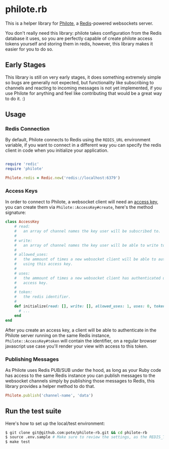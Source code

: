 # philote.rb

This is a helper library for [Philote](https://github.com/13Floor/philote), a [Redis](http://redis.io)-powered websockets server.

You don't really need this library: philote takes configuration from the Redis database it uses, so you are perfectly capable of create philote access tokens yourself and storing them in redis, however, this library makes it easier for you to do so.

## Early Stages

This library is still on very early stages, it does something extremely simple so bugs are generally not expected, but functionality like subscribing to channels and reacting to incoming messages is not yet implemented, if you use Philote for anything and feel like contributing that would be a great way to do it. :)


## Usage

### Redis Connection

By default, Philote connects to Redis using the `REDIS_URL` environment variable, if you want to connect in a different way you can specify the redis client in code when you initialize your application.

```ruby

require 'redic'
require 'philote'

Philote.redis = Redic.new('redis://localhost:6379')
```

### Access Keys

In order to connect to Philote, a websocket client will need an [access key](https://github.com/pote/philote#access-keys), you can create them via `Philote::AccessKey#create`, here's the method signature:

```ruby
class AccessKey
    # read:
    #   an array of channel names the key user will be subscribed to.
    #
    # write:
    #   an array of channel names the key user will be able to write to.
    #
    # allowed_uses:
    #   the ammount of times a new websocket client will be able to authenticate
    #   using this access key.
    #
    # uses:
    #   the ammount of times a new websocket client has authenticated using this
    #   access key.
    #
    # token:
    #   the redis identifier.
    #
    def initialize(read: [], write: [], allowed_uses: 1, uses: 0, token: nil)
      # ...
    end
end
```

After you create an access key, a client will be able to authenticate in the Philote server running on the same Redis instance, `Philote::AccessKey#token` will contain the identifier, on a regular browser javascript use case you'll render your view with access to this token.

### Publishing Messages

As Philote uses Redis PUB/SUB under the hood, as long as your Ruby code has access to the same Redis instance you can publish messages to the websocket channels simply by publishing those messages to Redis, this library provides a helper method to do that.

```ruby
Philote.publish('channel-name', 'data')
```

## Run the test suite

Here's how to set up the local/test environment:

```bash
$ git clone git@github.com:pote/philote-rb.git && cd philote-rb
$ source .env.sample # Make sure to review the settings, as the REDIS_TEST_URL gets flushed when running the test suite.
$ make test
```
